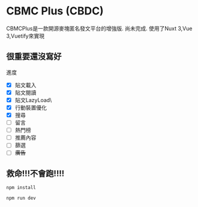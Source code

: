 # CBMC Plus (CBDC)
CBMCPlus是一款開源麥塊匿名發文平台的增強版. 尚未完成. 使用了Nuxt 3,Vue 3,Vuetify來實現

## 很重要還沒寫好
進度
- [x] 貼文載入
- [x] 貼文閱讀
- [x] 貼文LazyLoad\
- [x] 行動裝置優化
- [x] 搜尋
- [ ] 留言
- [ ] 熱門榜
- [ ] 推薦內容
- [ ] 篩選
- [ ] ~~廣告~~
## 救命!!!不會跑!!!!
```
npm install
```

```
npm run dev
```

